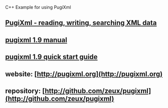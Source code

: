 C++ Example for using PugiXml
## [PugiXml - reading, writing, searching XML data](http://www.gerald-fahrnholz.eu/sw/DocGenerated/HowToUse/html/group___grp_pugi_xml.html)
## [pugixml 1.9 manual](https://pugixml.org/docs/manual.html)
## [pugixml 1.9 quick start guide](https://pugixml.org/docs/quickstart.html)
## website: [http://pugixml.org](http://pugixml.org)
## repository: [http://github.com/zeux/pugixml](http://github.com/zeux/pugixml)
